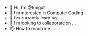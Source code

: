 - 👋 Hi, I’m @9nigxtt
- 👀 I’m interested in Computer Coding
- 🌱 I’m currently learning ...
- 💞️ I’m looking to collaborate on ...
- 📫 How to reach me ...

<!---
9nigxtt/9nigxtt is a ✨ special ✨ repository because its `README.md` (this file) appears on your GitHub profile.
You can click the Preview link to take a look at your changes.
--->
